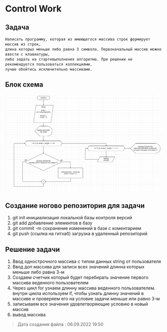 # Control Work #

## Задача ##

```
Написать программу, которая из имеющегося массива строк формирует массив из строк, 
длина которых меньше либо равна 3 символа. Первоначальный массив можно ввести с клавиатуры,
либо задать на стартевыполнения алгоритма. При решении не рекомендуется пользоваться коллекциями,
лучше обойтись исключительно массивами.
```
## Блок схема ##

![Блок схема](Test_.PNG)

## Создание ногово репозитория для задачи ##

1. git init инициализация локальной базы контроля версий
2. git add добавление элементов в базу 
3. git commit -m  сохранение изменений в базе с коментарием 
4. git push (ссылка на гитхаб) загрузка в удаленный репозиторий 

## Решение задачи ##

1. Ввод однострочного массива с типом данных string от пользователя
2. Ввод доп массива для записи всех значений длинна которых меньше либо равна 3-м
3. Создаем счетчик который будет перебирать значение первого массива веденного пользователем
4. Через цикл for узнаем длинну массива веденного пользователем. внутри цикла используем if, чтобы узнать длинну значений в массиве и проверяем его на условие задачи меньше или равно 3-м
5. записываем все значения удовлетворяющие условию в новый массив
6. вывод массива

> Дата создания файла : 06.09.2022  19:50